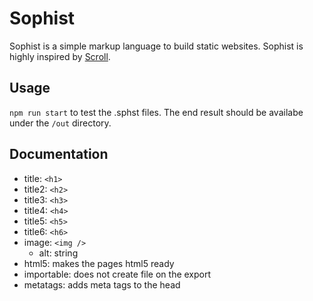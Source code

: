# Sophist

Sophist is a simple markup language to build static websites. Sophist is highly inspired by [Scroll](https://scroll.pub/index.html).

## Usage

`npm run start` to test the .sphst files. The end result should be availabe under the `/out` directory.

## Documentation

- title: `<h1>`
- title2: `<h2>`
- title3: `<h3>`
- title4: `<h4>`
- title5: `<h5>`
- title6: `<h6>`
- image: `<img />`
    - alt: string
- html5: makes the pages html5 ready
- importable: does not create file on the export
- metatags: adds meta tags to the head